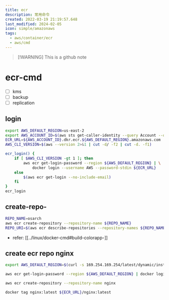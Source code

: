 ```yaml
---
title: ecr
description: 常用命令
created: 2022-03-19 21:19:57.648
last_modified: 2024-02-05
icon: simple/amazonaws
tags:
  - aws/container/ecr
  - aws/cmd
---
```

> [!WARNING] This is a github note
# ecr-cmd


- [ ] kms 
- [ ] backup 
- [ ] replication

## login

```sh
export AWS_DEFAULT_REGION=us-east-2
export AWS_ACCOUNT_ID=$(aws sts get-caller-identity --query Account --output text)
ECR_URL=${AWS_ACCOUNT_ID}.dkr.ecr.${AWS_DEFAULT_REGION}.amazonaws.com
AWS_CLI_VERSION=$(aws --version 2>&1 | cut -d/ -f2 | cut -d. -f1)

ecr_login() {
    if [ $AWS_CLI_VERSION -gt 1 ]; then
        aws ecr get-login-password --region ${AWS_DEFAULT_REGION} | \
            docker login --username AWS --password-stdin ${ECR_URL}
    else
        $(aws ecr get-login --no-include-email)
    fi
}
ecr_login

```

## create-repo-

```sh
REPO_NAME=osarch
aws ecr create-repository --repository-name ${REPO_NAME}
REPO_URI=$(aws ecr describe-repositories --repository-names ${REPO_NAME} --query repositories[0].repositoryUri --output text)

```
- refer: [[../linux/docker-cmd#build-colorapp-]]

## create ecr repo nginx

```sh
export AWS_DEFAULT_REGION=$(curl -s 169.254.169.254/latest/dynamic/instance-identity/document |jq -r '.region') export AWS_ACCOUNT_ID=$(aws sts get-caller-identity --query Account --output text) ECR_URL=${AWS_ACCOUNT_ID}.dkr.ecr.${AWS_DEFAULT_REGION}.amazonaws.com

aws ecr get-login-password --region ${AWS_DEFAULT_REGION} | docker login --username AWS --password-stdin ${ECR_URL}

aws ecr create-repository --repository-name nginx

docker tag nginx:latest ${ECR_URL}/nginx:latest

```





